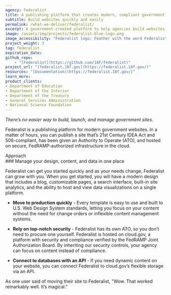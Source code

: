 ```yaml
---
agency: Federalist
title: A publishing platform that creates modern, compliant government websites 
subtitle: Build websites quickly and easily
permalink: /what-we-deliver/federalist/
excerpt: A government-created platform to help agencies build websites quickly and easily while meeting compliance requirements.
image: /assets/img/projects/federalist-blue-logo.png
image_accessibility: "Federalist logo: Feather with the word Federalist"
project_weight: 3
tag: federalist
expiration_date:
github_repo:
    - "[Federalist](https://github.com/18F/federalist)"
project_url: "[federalist.18f.gov](https://federalist.18f.gov/)"
resources: "[Documentation](https://federalist.18f.gov/)"
learn_more:
product_clients:
- Department of Education
- Department of the Interior
- Department of the Treasury
- General Services Administration
- National Science Foundation
---
```


_There’s no easier way to build, launch, and manage government sites_.

Federalist is a publishing platform for modern government websites. In a matter of hours, you can publish a site that’s 21st Century IDEA Act and 508-compliant, has been given an Authority to Operate (ATO), and hosted on secure, FedRAMP-authorized infrastructure in the cloud.

<div class="case-study-preheader">Approach</div>
### Manage your design, content, and data in one place

Federalist can get you started quickly and as your needs change, Federalist can grow with you. When you get started, you will have a modern design that includes a blog, customizable pages, a search interface, built-in site analytics, and the ability to host and view data visualizations on a single platform. 

- **Move to production quickly** - Every template is easy to use and built to U.S. Web Design System standards, letting you focus on your content without the need for change orders or inflexible content management systems. 

- **Rely on top-notch security** - Federalist has its own ATO, so you don’t need to procure one yourself. Federalist is hosted on cloud.gov, a platform with security and compliance verified by the FedRAMP Joint Authorization Board. By inheriting our security controls, your agency can focus on content instead of compliance.

- **Connect to databases with an API** - If you need dynamic content on your website, you can connect Federalist to cloud.gov’s flexible storage via an API.


As one user said of moving their site to Federalist, "Wow. That worked remarkably well. It’s magical."